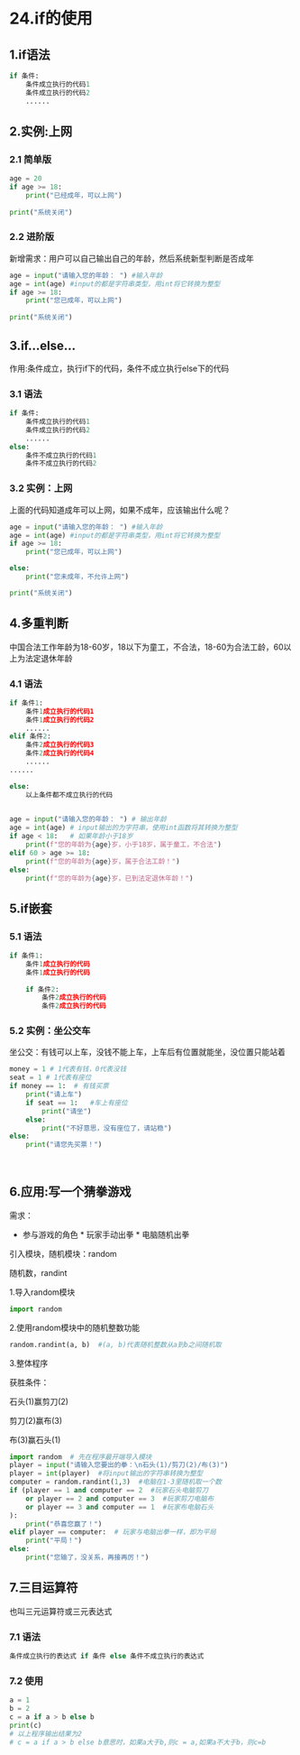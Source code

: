 # 24.if的使用

## 1.if语法

```python
if 条件:
    条件成立执行的代码1
    条件成立执行的代码2
    ......
```

## 2.实例:上网

### 2.1 简单版

```python
age = 20
if age >= 18:
    print("已经成年，可以上网")
    
print("系统关闭")
```

### 2.2 进阶版

新增需求：用户可以自己输出自己的年龄，然后系统新型判断是否成年

```python
age = input("请输入您的年龄： ") #输入年龄
age = int(age) #input的都是字符串类型，用int将它转换为整型
if age >= 18:
    print("您已成年，可以上网")
    
print("系统关闭")
```

## 3.if...else...

作用:条件成立，执行if下的代码，条件不成立执行else下的代码

### 3.1 语法

```python
if 条件:
    条件成立执行的代码1
    条件成立执行的代码2
    ......
else:
    条件不成立执行的代码1
    条件不成立执行的代码2
```

### 3.2 实例：上网

上面的代码知道成年可以上网，如果不成年，应该输出什么呢？

```python
age = input("请输入您的年龄： ") #输入年龄
age = int(age) #input的都是字符串类型，用int将它转换为整型
if age >= 18:
    print("您已成年，可以上网")

else:
    print("您未成年，不允许上网")

print("系统关闭")
```

## 4.多重判断

中国合法工作年龄为18-60岁，18以下为童工，不合法，18-60为合法工龄，60以上为法定退休年龄

### 4.1 语法

```python
if 条件1:
    条件1成立执行的代码1
    条件1成立执行的代码2
    ......
elif 条件2:
    条件2成立执行的代码3
    条件2成立执行的代码4
    ......
......

else:
    以上条件都不成立执行的代码
    
```

```python
age = input("请输入您的年龄： ") # 输出年龄
age = int(age) # input输出的为字符串，使用int函数将其转换为整型
if age < 18:   # 如果年龄小于18岁
    print(f"您的年龄为{age}岁，小于18岁，属于童工，不合法")
elif 60 > age >= 18:
    print(f"您的年龄为{age}岁，属于合法工龄！")
else:
    print(f"您的年龄为{age}岁，已到法定退休年龄！")
```

## 5.if嵌套

### 5.1 语法

```python
if 条件1:
    条件1成立执行的代码
    条件1成立执行的代码
    
    if 条件2:
        条件2成立执行的代码
        条件2成立执行的代码
```

### 5.2 实例：坐公交车

坐公交：有钱可以上车，没钱不能上车，上车后有位置就能坐，没位置只能站着

```python
money = 1 # 1代表有钱，0代表没钱
seat = 1 # 1代表有座位
if money == 1:  # 有钱买票
    print("请上车")
    if seat == 1:   #车上有座位
        print("请坐")
    else:
        print("不好意思，没有座位了，请站稳")
else:
    print("请您先买票！")
   
    

```



## 6.应用:写一个猜拳游戏

需求：

* 参与游戏的角色
      * 玩家手动出拳
      * 电脑随机出拳

引入模块，随机模块：random

随机数，randint



1.导入random模块

```python
import random
```

2.使用random模块中的随机整数功能

```python
random.randint(a, b)  #(a, b)代表随机整数从a到b之间随机取
```

3.整体程序

获胜条件：

石头(1)赢剪刀(2)

剪刀(2)赢布(3)

布(3)赢石头(1)

```python
import random  # 先在程序最开端导入模块
player = input("请输入您要出的拳：\n石头(1)/剪刀(2)/布(3)")
player = int(player)  #将input输出的字符串转换为整型
computer = random.randint(1,3)  #电脑在1-3里随机取一个数
if (player == 1 and computer == 2  #玩家石头电脑剪刀
    or player == 2 and computer == 3  #玩家剪刀电脑布
    or player == 3 and computer == 1  #玩家布电脑石头
):  
    print("恭喜您赢了！")
elif player == computer:  # 玩家与电脑出拳一样，即为平局
    print("平局！")
else:
    print("您输了，没关系，再接再厉！")
```

## 7.三目运算符

也叫三元运算符或三元表达式

### 7.1 语法

```python
条件成立执行的表达式 if 条件 else 条件不成立执行的表达式
```

### 7.2 使用

```python
a = 1
b = 2
c = a if a > b else b
print(c)
# 以上程序输出结果为2
# c = a if a > b else b意思时，如果a大于b,则c = a,如果a不大于b，则c=b
```

